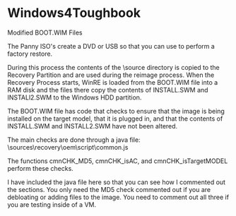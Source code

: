 # Windows4Toughbook

Modified BOOT.WIM Files

The Panny ISO's create a DVD or USB so that you can use to perform a factory restore.

During this process the contents of the \source directory is copied to the Recovery Partition and are used during the reimage process.  When the Recovery Process starts, WinRE is loaded from the BOOT.WIM file into a RAM disk and the files there copy the contents of INSTALL.SWM and INSTALl2.SWM to the Windows HDD partition.

The BOOT.WIM file has code that checks to ensure that the image is being installed on the target model, that it is plugged in, and that the contents of INSTALL.SWM and INSTALL2.SWM have not been altered.

The main checks are done through a java file: \sources\recovery\oem\script\common.js

The functions cmnCHK_MD5, cmnCHK_isAC, and cmnCHK_isTargetMODEL perform these checks.

I have included the java file here so that you can see how I commented out the sections.  You only need the MD5 check commented out if you are debloating or adding files to the image.  You need to comment out all three if you are testing inside of a VM.

